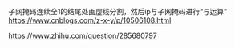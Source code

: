 子网掩码连续全1的结尾处画虚线分割，然后ip与子网掩码进行“与运算”
https://www.cnblogs.com/z-x-y/p/10506108.html

https://www.zhihu.com/question/285680797